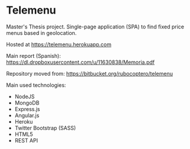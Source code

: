 # Telemenu

Master's Thesis project. Single-page application (SPA) to find fixed price menus based in geolocation.

Hosted at https://telemenu.herokuapp.com

Main report (Spanish): https://dl.dropboxusercontent.com/u/11630838/Memoria.pdf

Repository moved from: https://bitbucket.org/rubocoptero/telemenu

Main used technologies:
* NodeJS
* MongoDB
* Express.js
* Angular.js
* Heroku
* Twitter Bootstrap (SASS)
* HTML5
* REST API

